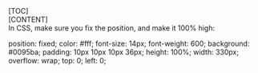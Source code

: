 <div id="sideMenu"> 
	[TOC] 
</div> 
<div id="mainContent"> 
	[CONTENT] 
</div> 
In CSS, make sure you fix the position, and make it 100% high:

 position: fixed; 
 color: #fff; 
 font-size: 14px; 
 font-weight: 600; 
 background: #0095ba; 
 padding: 10px 10px 10px 36px; 
 height: 100%; 
 width: 330px; 
 overflow: wrap; 
 top: 0; 
 left: 0; 
